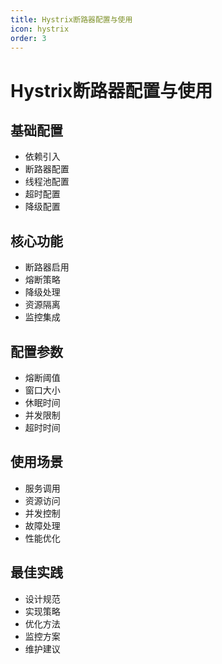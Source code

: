 ```yaml
---
title: Hystrix断路器配置与使用
icon: hystrix
order: 3
---
```


# Hystrix断路器配置与使用

## 基础配置
- 依赖引入
- 断路器配置
- 线程池配置
- 超时配置
- 降级配置

## 核心功能
- 断路器启用
- 熔断策略
- 降级处理
- 资源隔离
- 监控集成

## 配置参数
- 熔断阈值
- 窗口大小
- 休眠时间
- 并发限制
- 超时时间

## 使用场景
- 服务调用
- 资源访问
- 并发控制
- 故障处理
- 性能优化

## 最佳实践
- 设计规范
- 实现策略
- 优化方法
- 监控方案
- 维护建议
